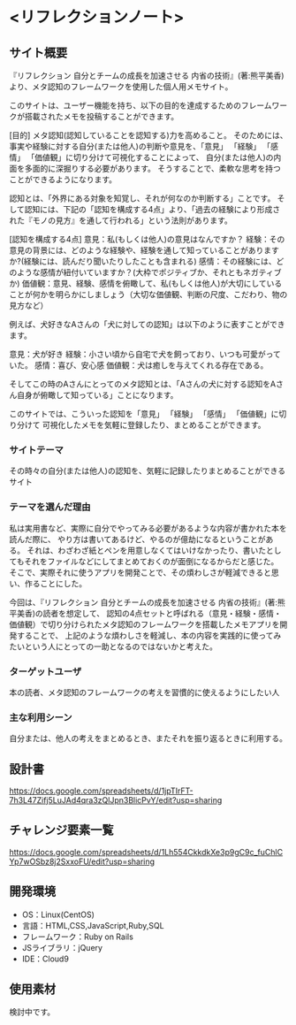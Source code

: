 # <リフレクションノート>

## サイト概要
『リフレクション 自分とチームの成長を加速させる 内省の技術』(著:熊平美香)より、メタ認知のフレームワークを使用した個人用メモサイト。

このサイトは、ユーザー機能を持ち、以下の目的を達成するためのフレームワークが搭載されたメモを投稿することができます。

[目的]
メタ認知(認知していることを認知する)力を高めること。
そのためには、事実や経験に対する自分(または他人)の判断や意見を、「意見」 「経験」 「感情」 「価値観」に切り分けて可視化することによって、
自分(または他人)の内面を多面的に深掘りする必要があります。
そうすることで、柔軟な思考を持つことができるようになります。


認知とは、「外界にある対象を知覚し、それが何なのか判断する」ことです。
そして認知には、下記の「認知を構成する4点」より、「過去の経験により形成された『モノの見方』を通して行われる」という法則があります。

[認知を構成する4点]
意見：私(もしくは他人)の意見はなんですか？
経験：その意見の背景には、どのような経験や、経験を通して知っていることがありますか?(経験には、読んだり聞いたりしたことも含まれる)
感情：その経験には、どのような感情が紐付いていますか？(大枠でポジティブか、それともネガティブか)
価値観：意見、経験、感情を俯瞰して、私(もしくは他人)が大切にしていることが何かを明らかにしましょう（大切な価値観、判断の尺度、こだわり、物の見方など）


例えば、犬好きなAさんの「犬に対しての認知」は以下のように表すことができます。

意見：犬が好き
経験：小さい頃から自宅で犬を飼っており、いつも可愛がっていた。
感情：喜び、安心感
価値観：犬は癒しを与えてくれる存在である。

そしてこの時のAさんにとってのメタ認知とは、「Aさんの犬に対する認知をAさん自身が俯瞰して知っている」ことになります。


このサイトでは、こういった認知を「意見」 「経験」 「感情」 「価値観」に切り分けて
可視化したメモを気軽に登録したり、まとめることができます。


### サイトテーマ
その時々の自分(または他人)の認知を、気軽に記録したりまとめることができるサイト


### テーマを選んだ理由
私は実用書など、実際に自分でやってみる必要があるような内容が書かれた本を読んだ際に、
やり方は書いてあるけど、やるのが億劫になるということがある。
それは、わざわざ紙とペンを用意しなくてはいけなかったり、書いたとしてもそれをファイルなどにしてまとめておくのが面倒になるからだと感じた。
そこで、実際それに使うアプリを開発ことで、その煩わしさが軽減できると思い、作ることにした。

今回は、『リフレクション 自分とチームの成長を加速させる 内省の技術』(著:熊平美香)の読者を想定して、
認知の4点セットと呼ばれる（意見・経験・感情・価値観）で切り分けられたメタ認知のフレームワークを搭載したメモアプリを開発することで、
上記のような煩わしさを軽減し、本の内容を実践的に使ってみたいという人にとっての一助となるのではないかと考えた。


### ターゲットユーザ
本の読者、メタ認知のフレームワークの考えを習慣的に使えるようにしたい人


### 主な利用シーン
自分または、他人の考えをまとめるとき、またそれを振り返るときに利用する。


## 設計書
https://docs.google.com/spreadsheets/d/1jpTIrFT-7h3L47Zifj5LuJAd4qra3zQlJpn3BlicPvY/edit?usp=sharing

## チャレンジ要素一覧

https://docs.google.com/spreadsheets/d/1Lh554CkkdkXe3p9gC9c_fuChlCYp7wOSbz8j2SxxoFU/edit?usp=sharing
## 開発環境
- OS：Linux(CentOS)
- 言語：HTML,CSS,JavaScript,Ruby,SQL
- フレームワーク：Ruby on Rails
- JSライブラリ：jQuery
- IDE：Cloud9

## 使用素材
検討中です。

